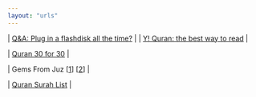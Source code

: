 ```yaml
---
layout: "urls"
---
```


| [Q&A: Plug in a flashdisk all the time?](https://askleo.com/flash-drive-plugged-in/) |
| [Y! Quran: the best way to read](https://youtu.be/579SnxvDv58) |

| [Quran 30 for 30](https://www.youtube.com/playlist?list=PLQ02IYL5pmhHd0H-Megw6yFxptUOh3rEQ) |

| Gems From Juz 
[[1](https://youtu.be/_7-6zdRtzhA)]
[[2](https://youtu.be/CC2jqpXcUjc)]
|

| [Quran Surah List](https://rms46.vlsm.org/2/230.pdf) |

